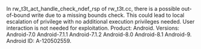 In rw_t3t_act_handle_check_ndef_rsp of rw_t3t.cc, there is a possible out-of-bound write due to a missing bounds check. This could lead to local escalation of privilege with no additional execution privileges needed. User interaction is not needed for exploitation. Product: Android. Versions: Android-7.0 Android-7.1.1 Android-7.1.2 Android-8.0 Android-8.1 Android-9. Android ID: A-120502559.